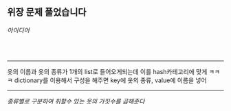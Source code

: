 ## 위장 문제 풀었습니다

*아이디어*

<br>
<br>
<hr>

옷의 이름과 옷의 종류가 1개의 list로 들어오게되는데
이를 hash카테고리에 맞게 ㅋㅋㅋ dictionary를 이용해서 구성을 해주면
key에 옷의 종류, value에 이름을 넣어

<hr>

*종류별로 구분하여*
*취할수 있는 옷의 가짓수를 곱해준다*

